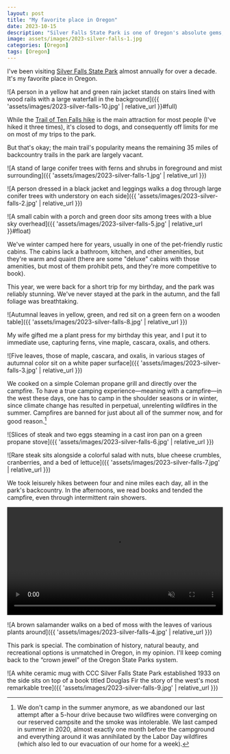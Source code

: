 ```yaml
---
layout: post
title: "My favorite place in Oregon"
date: 2023-10-15
description: "Silver Falls State Park is one of Oregon's absolute gems, and it's my favorite place in the state. With a historic lodge built by the Civilian Conservation Corps, vast stands of old-growth trees, and (of course) epic waterfalls, it's a truly magical place to visit."
image: assets/images/2023-silver-falls-1.jpg
categories: [Oregon]
tags: [Oregon]
---
```


I've been visiting [Silver Falls State Park](https://stateparks.oregon.gov/index.cfm?do=park.profile&parkId=151) almost annually for over a decade. It's my favorite place in Oregon.

![A person in a yellow hat and green rain jacket stands on stairs lined with wood rails with a large waterfall in the background]({{ 'assets/images/2023-silver-falls-10.jpg' | relative_url }}#full)

While the [Trail of Ten Falls hike](https://www.oregonhikers.org/field_guide/Trail_of_Ten_Falls_Loop_Hike) is the main attraction for most people (I've hiked it three times), it's closed to dogs, and consequently off limits for me on most of my trips to the park.

But that's okay; the main trail's popularity means the remaining 35 miles of backcountry trails in the park are largely vacant.

![A stand of large conifer trees with ferns and shrubs in foreground and mist surrounding]({{ 'assets/images/2023-silver-falls-1.jpg' | relative_url }})

![A person dressed in a black jacket and leggings walks a dog through large conifer trees with understory on each side]({{ 'assets/images/2023-silver-falls-2.jpg' | relative_url }})

![A small cabin with a porch and green door sits among trees with a blue sky overhead]({{ 'assets/images/2023-silver-falls-5.jpg' | relative_url }}#float)

We've winter camped here for years, usually in one of the pet-friendly rustic cabins. The cabins lack a bathroom, kitchen, and other amenities, but they're warm and quaint (there are some "deluxe" cabins with those amenities, but most of them prohibit pets, and they're more competitive to book).

This year, we were back for a short trip for my birthday, and the park was reliably stunning. We've never stayed at the park in the autumn, and the fall foliage was breathtaking.

![Autumnal leaves in yellow, green, and red sit on a green fern on a wooden table]({{ 'assets/images/2023-silver-falls-8.jpg' | relative_url }})

My wife gifted me a plant press for my birthday this year, and I put it to immediate use, capturing ferns, vine maple, cascara, oxalis, and others.

![Five leaves, those of maple, cascara, and oxalis, in various stages of autumnal color sit on a white paper surface]({{ 'assets/images/2023-silver-falls-3.jpg' | relative_url }})

We cooked on a simple Coleman propane grill and directly over the campfire. To have a true camping experience—meaning with a campfire—in the west these days, one has to camp in the shoulder seasons or in winter, since climate change has resulted in perpetual, unrelenting wildfires in the summer. Campfires are banned for just about all of the summer now, and for good reason.[^1] 

[^1]: We don't camp in the summer anymore, as we abandoned our last attempt after a 5-hour drive because two wildfires were converging on our reserved campsite and the smoke was intolerable. We last camped in summer in 2020, almost exactly one month before the campground and everything around it was annihilated by the Labor Day wildfires (which also led to our evacuation of our home for a week).

![Slices of steak and two eggs steaming in a cast iron pan on a green propane stove]({{ 'assets/images/2023-silver-falls-6.jpg' | relative_url }})

![Rare steak sits alongside a colorful salad with nuts, blue cheese crumbles, cranberries, and a bed of lettuce]({{ 'assets/images/2023-silver-falls-7.jpg' | relative_url }})

We took leisurely hikes between four and nine miles each day, all in the park's backcountry. In the afternoons, we read books and tended the campfire, even through intermittent rain showers.

<video width="100%" autoplay muted controls loop>
<source src="{{ 'assets/video/2023-silver-falls.mp4' | relative_url }}" type="video/mp4">
Your browser does not support the video tag.
</video> 

![A brown salamander walks on a bed of moss with the leaves of various plants around]({{ 'assets/images/2023-silver-falls-4.jpg' | relative_url }})

This park is special. The combination of history, natural beauty, and recreational options is unmatched in Oregon, in my opinion. I'll keep coming back to the “crown jewel” of the Oregon State Parks system.

![A white ceramic mug with CCC Silver Falls State Park established 1933 on the side sits on top of a book titled Douglas Fir the story of the west's most remarkable tree]({{ 'assets/images/2023-silver-falls-9.jpg' | relative_url }})